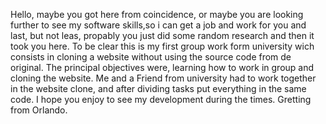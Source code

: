 Hello, maybe you got here from coincidence, or maybe you are looking further to see my software skills,so i can get a job and work for you and  last, but not leas,
propably you just did some random research and then it took you here.
To be clear this is my first group work form university wich consists in cloning a website without using the source code from de original.
The principal objectives were, learning how to work in group and cloning the website.
Me and a Friend from university had to work together in the website clone, and after dividing tasks put everything in the same code.
I hope you enjoy to see my development during the times.
Gretting from Orlando.

